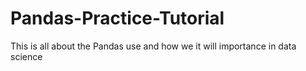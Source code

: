 # Pandas-Practice-Tutorial
This is all about the Pandas use and how we it will importance in data science
